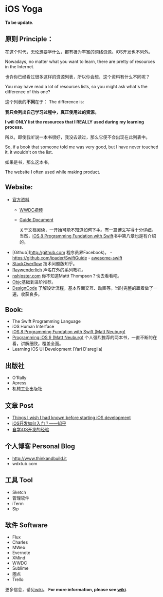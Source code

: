 # iOS Yoga

**To be update.**

## 原则 Principle：

在这个时代，无论想要学什么，都有极为丰富的网络资源。iOS开发也不列外。

Nowadays, no matter what you want to learn, there are pretty of resources in the Internet.

也许你已经看过很多这样的资源列表，所以你会想，这个资料有什么不同呢？

You may have read a lot of resources lists, so you might ask what's the difference of this one? 

这个列表的**不同**在于：
The difference is:

**我只会列出自己学习过程中，真正使用过的资源。**

**I will ONLY list the resources that I REALLY used during my learning process.**

所以，即使我听说一本书很好，我没去读过，那么它便不会出现在此列表中。

So, if a book that someone told me was very good, but I have never touched it, it wouldn't on the list.

如果是书，那么这本书，

The website I often used while making product.

## Website:


- [官方资料](http://www.developer.apple.com/)
	- [WWDC视频](https://developer.apple.com/videos/wwdc2016)
	- [Guide Document](https://developer.apple.com/library/prerelease/content/navigation/ )
		
		关于文档阅读，一开始可能不知道如何下手。有一篇[博文](http://ourcoders.com/thread/show/117/)写得十分详细。当然，[iOS 8 Programming Fundation with Swift](http://www.oreilly.com/pub/au/249)书中第八章也是有介绍的。
- [Github](http://github.com 程序员界Facebook)。
	  - https://github.com/ipader/SwiftGuide
	  - [awesome-swift ](https://github.com/matteocrippa/awesome-swift)
- [StackOverflow](http://www.stackoverflow.com/) 技术问题版知乎。
- [Raywenderlich](http://www.raywenderlich.com/) 声名在外的系列教程。
- [nshipster.com](http://nshipster.com/) 你不知道Mattt Thompson？快去看看吧。
- [Objc](https://www.objc.io/)基础到进阶推荐。
- [DesignCode](https://designcode.io/) 了解设计流程，基本界面交互、动画等。当时完整的跟着做了一遍，收获良多。

## Book:

- The Swift Programming Language
- iOS Human Interface
- [iOS 8 Programming Fundation with Swift (Matt Neuburg)](http://shop.oreilly.com/product/0636920044345.do?sortby=publicationDate)
- [Programming iOS 9 (Matt Neuburg)](http://shop.oreilly.com/product/0636920044352.do?sortby=publicationDate)
个人强烈推荐的两本书，一直不断的在看，讲解细致，覆盖全面。
- Learning iOS UI Development (Yari D'areglia)

## 出版社

- O'Rally
- Apress
- 机械工业出版社

## 文章 Post

- [Things I wish I had known before starting iOS development](https://medium.com/ios-os-x-development/things-i-wish-i-had-known-before-starting-ios-development-part-1-421a05e8447e#.91ras6ora)
- [iOS开发如何入门？——知乎](https://www.zhihu.com/question/20264108/answer/30263999)
- [自学iOS开发的经验](http://limboy.me/ios/2014/12/31/learning-ios.html)

## 个人博客 Personal Blog

- http://www.thinkandbuild.it
- wdxtub.com

## 工具 Tool

- Sketch
- 管理软件
- iTerm
- Sip


## 软件 Software

- Flux
- Charles
- MWeb
- Evernote
- XMind
- WWDC
- Sublime 
- 圈点
- Trello

更多信息，请见[wiki](https://github.com/Yogayu/iOSYoga/wiki)。
**For more information, please see [wiki](https://github.com/Yogayu/iOSYoga/wiki)**.
